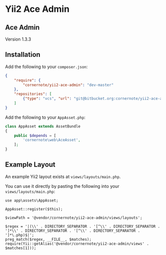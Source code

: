 # Yii2 Ace Admin


## Ace Admin

Version 1.3.3


## Installation

Add the following to your `composer.json`:

```json
{
    "require": {
        "cornernote/yii2-ace-admin": "dev-master"
    },
    "repositories": [
        {"type": "vcs", "url": "git@bitbucket.org:cornernote/yii2-ace-admin.git"}
    ]
}
```

Add the following to your `AppAsset.php`:

```php
class AppAsset extends AssetBundle
{
    public $depends = [
        'cornernote\web\AceAsset',
    ];
}
```


## Example Layout

An example Yii2 layout exists at `views/layouts/main.php`.

You can use it directly by pasting the following into your `views/layouts/main.php`:

```
use app\assets\AppAsset;

AppAsset::register($this);

$viewPath = '@vendor/cornernote/yii2-ace-admin/views/layouts';

$regex = '|(\\' . DIRECTORY_SEPARATOR . '[^\\' . DIRECTORY_SEPARATOR . ']*\\' . DIRECTORY_SEPARATOR . '[^\\' . DIRECTORY_SEPARATOR . ']*\.php)$|';
preg_match($regex, __FILE__, $matches);
require(Yii::getAlias('@vendor/cornernote/yii2-ace-admin/views' . $matches[1]));
```